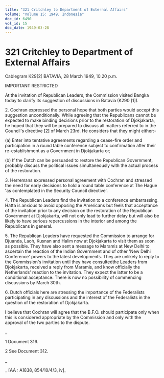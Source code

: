 ```yaml
---
title: "321 Critchley to Department of External Affairs"
volume: "Volume 15: 1949, Indonesia"
doc_id: 6490
vol_id: 15
doc_date: 1949-03-28
---
```


# 321 Critchley to Department of External Affairs

Cablegram K29[2] BATAVIA, 28 March 1949, 10.20 p.m.

IMPORTANT RESTRICTED

At the invitation of Republican Leaders, the Commission visited Bangka today to clarify its suggestion of discussions in Batavia (K290 [1]).

2\. Cochran expressed the personal hope that both parties would accept this suggestion unconditionally. While agreeing that the Republicans cannot be expected to make binding decisions prior to the restoration of Djokjakarta, he hoped that they will be prepared to discuss all matters referred to in the Council's directive [2] of March 23rd. He considers that they might either:-

(a) Enter into tentative agreements regarding a cease-fire order and participation in a round table conference subject to confirmation after their re-establishment as a Government in Djokjakarta or;

(b) If the Dutch can be persuaded to restore the Republican Government, probably discuss the political issues simultaneously with the actual process of the restoration.

3\. Herremans expressed personal agreement with Cochran and stressed the need for early decisions to hold a round table conference at The Hague 'as contemplated in the Security Council directive'.

4\. The Republican Leaders find the invitation to a conference embarrassing. Hatta is anxious to avoid opposing the Americans but feels that acceptance of the invitation prior to any decision on the restoration of the Republican Government at Djokjakarta, will not only lead to further delay but will also be likely to have serious repercussions in the interior and among the Republicans in general.

5\. The Republican Leaders have requested the Commission to arrange for Djuanda, Laoh, Kusnan and Halim now at Djokjakarta to visit them as soon as possible. They have also sent a message to Maramis at New Delhi to ascertain the reaction of the Indian Government and of other 'New Delhi Conference' powers to the latest developments. They are unlikely to reply to the Commission's invitation until they have consultedthe Leaders from Djokjakarta, received a reply from Maramis, and know officially the Netherlands' reaction to the invitation. They expect the latter to be a conditional acceptance. There is now no possibility of commencing discussions by March 30th.

6\. Dutch officials here are stressing the importance of the Federalists participating in any discussions and the interest of the Federalists in the question of the restoration of Djokjakarta.

I believe that Cochran will agree that the B.F.O. should participate only when this is considered appropriate by the Commission and only with the approval of the two parties to the dispute.

_

1 Document 316.

2 See Document 312.

_

_ [AA : A1838, 854/10/4/3, iv]_
